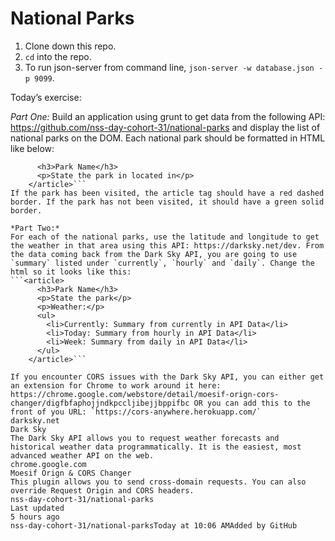 # National Parks

1. Clone down this repo.
1. `cd` into the repo.
1. To run json-server from command line, `json-server -w database.json -p 9099`.


Today’s exercise:

*Part One:*
Build an application using grunt to get data from the following API: https://github.com/nss-day-cohort-31/national-parks and display the list of national parks on the DOM. Each national park should be formatted in HTML like below:
```<article>
      <h3>Park Name</h3>
      <p>State the park in located in</p>
    </article>```
If the park has been visited, the article tag should have a red dashed border. If the park has not been visited, it should have a green solid border.

*Part Two:*
For each of the national parks, use the latitude and longitude to get the weather in that area using this API: https://darksky.net/dev. From the data coming back from the Dark Sky API, you are going to use `summary` listed under `currently`, `hourly` and `daily`. Change the html so it looks like this:
```<article>
      <h3>Park Name</h3>
      <p>State the park</p>
      <p>Weather:</p>
      <ul>
        <li>Currently: Summary from currently in API Data</li>
        <li>Today: Summary from hourly in API Data</li>
        <li>Week: Summary from daily in API Data</li>
      </ul>
    </article>```

If you encounter CORS issues with the Dark Sky API, you can either get an extension for Chrome to work around it here: https://chrome.google.com/webstore/detail/moesif-orign-cors-changer/digfbfaphojjndkpccljibejjbppifbc OR you can add this to the front of you URL: `https://cors-anywhere.herokuapp.com/`
darksky.net
Dark Sky
The Dark Sky API allows you to request weather forecasts and historical weather data programmatically. It is the easiest, most advanced weather API on the web.
chrome.google.com
Moesif Orign & CORS Changer
This plugin allows you to send cross-domain requests. You can also override Request Origin and CORS headers.
nss-day-cohort-31/national-parks
Last updated
5 hours ago
nss-day-cohort-31/national-parksToday at 10:06 AMAdded by GitHub